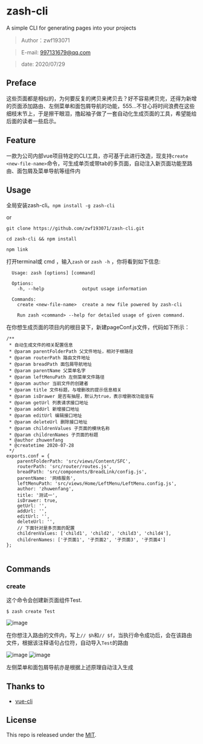 
# zash-cli

A simple CLI for generating pages into your projects

> Author：zwf193071

> E-mail: 997131679@qq.com

> date: 2020/07/29
## Preface
这些页面都是相似的，为何要反复的拷贝来拷贝去？好不容易拷贝完，还得为新增的页面添加路由、左侧菜单和面包屑导航的功能，555...不甘心将时间浪费在这些细枝末节上，于是擦干眼泪，撸起袖子做了一套自动化生成页面的工具，希望能给后面的读者一些启示。

## Feature
一款为公司内部vue项目特定的CLI工具，亦可基于此进行改造，现支持`create <new-file-name>`命令，可生成单页或带tab的多页面，自动注入新页面功能至路由、面包屑及菜单导航等组件内

## Usage
全局安装zash-cli。`npm install -g zash-cli`

or
```
git clone https://github.com/zwf193071/zash-cli.git

cd zash-cli && npm install

npm link
```

打开terminal或 cmd ，输入`zash` or `zash -h` ，你将看到如下信息:
```
  Usage: zash [options] [command]

  Options:
    -h, --help              output usage information

  Commands:
    create <new-file-name>  create a new file powered by zash-cli

    Run zash <command> --help for detailed usage of given command.

```

在你想生成页面的项目内的根目录下，新建pageConf.js文件，代码如下所示：
```
/**
 * 自动生成文件的相关配置信息
 * @param parentFolderPath 父文件地址，相对于根路径
 * @param routerPath 路由文件地址
 * @param breadPath 面包屑导航地址
 * @param parentName 父菜单名字
 * @param leftMenuPath 左侧菜单文件路径
 * @param author 当前文件的创建者
 * @param title 文件标题，与增删改的提示信息相关
 * @param isDrawer 是否有抽屉，默认为true，表示增删改功能皆有
 * @param getUrl 列表请求接口地址
 * @param addUrl 新增接口地址
 * @param editUrl 编辑接口地址
 * @param deleteUrl 删除接口地址
 * @param childrenValues 子页面的模块名称
 * @param childrenNames 子页面的标题
 * @author zhuwenfang
 * @createtime 2020-07-28
 */
exports.conf = {
    parentFolderPath: 'src/views/Content/SFC',
    routerPath: 'src/router/routes.js',
    breadPath: 'src/components/BreadLink/config.js',
    parentName: '网络服务',
    leftMenuPath: 'src/views/Home/LeftMenu/LeftMenu.config.js',
    author: 'zhuwenfang',
    title: '测试一',
    isDrawer: true,
    getUrl: '',
    addUrl: '',
    editUrl: '',
    deleteUrl: '',
    // 下面针对是多页面的配置
    childrenValues: ['child1', 'child2', 'child3', 'child4'],
    childrenNames: ['子页面1', '子页面2', '子页面3', '子页面4']
};


```

## Commands
### create <new-file-name>
这个命令会创建新页面组件Test.
```
$ zash create Test

```

![image](https://github.com/zwf193071/zash-cli/blob/master/images/1.png)

在你想注入路由的文件内，写上`// $h`和`// $f`，当执行命令成功后，会在该路由文件，根据该注释语句占位符，自动导入`Test`的路由

![image](https://github.com/zwf193071/zash-cli/blob/master/images/2.png)
![image](https://github.com/zwf193071/zash-cli/blob/master/images/3.png)

左侧菜单和面包屑导航亦是根据上述原理自动注入生成

## Thanks to
* [vue-cli](https://github.com/vuejs/vue-cli)

## License
This repo is released under the [MIT](https://opensource.org/licenses/MIT).





